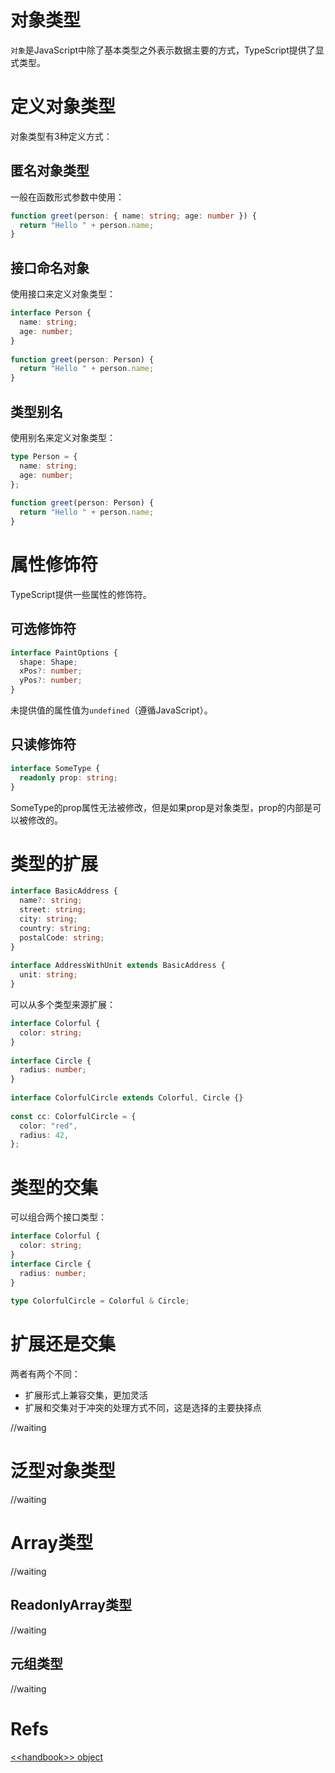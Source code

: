 # 对象类型

`对象`是JavaScript中除了基本类型之外表示数据主要的方式，TypeScript提供了显式类型。


# 定义对象类型

对象类型有3种定义方式：

## 匿名对象类型

一般在函数形式参数中使用：

```typescript
function greet(person: { name: string; age: number }) {
  return "Hello " + person.name;
}
```

## 接口命名对象

使用接口来定义对象类型：

```typescript
interface Person {
  name: string;
  age: number;
}
 
function greet(person: Person) {
  return "Hello " + person.name;
}
```

## 类型别名

使用别名来定义对象类型：

```typescript
type Person = {
  name: string;
  age: number;
};
 
function greet(person: Person) {
  return "Hello " + person.name;
}
```

# 属性修饰符

TypeScript提供一些属性的修饰符。

## 可选修饰符
```typescript
interface PaintOptions {
  shape: Shape;
  xPos?: number;
  yPos?: number;
}
```

未提供值的属性值为`undefined`（遵循JavaScript）。

## 只读修饰符

```typescript
interface SomeType {
  readonly prop: string;
}
```

SomeType的prop属性无法被修改，但是如果prop是对象类型，prop的内部是可以被修改的。

# 类型的扩展

```typescript
interface BasicAddress {
  name?: string;
  street: string;
  city: string;
  country: string;
  postalCode: string;
}
 
interface AddressWithUnit extends BasicAddress {
  unit: string;
}
```

可以从多个类型来源扩展：

```typescript
interface Colorful {
  color: string;
}
 
interface Circle {
  radius: number;
}
 
interface ColorfulCircle extends Colorful, Circle {}
 
const cc: ColorfulCircle = {
  color: "red",
  radius: 42,
};
```

# 类型的交集

可以组合两个接口类型：

```typescript
interface Colorful {
  color: string;
}
interface Circle {
  radius: number;
}
 
type ColorfulCircle = Colorful & Circle;
```

# 扩展还是交集

两者有两个不同：

- 扩展形式上兼容交集，更加灵活
- 扩展和交集对于冲突的处理方式不同，这是选择的主要抉择点

//waiting

# 泛型对象类型

//waiting

# Array类型

//waiting

## ReadonlyArray类型

//waiting

## 元组类型

//waiting

# Refs
[\<\<handbook\>\> object](https://www.typescriptlang.org/docs/handbook/2/objects.html)
